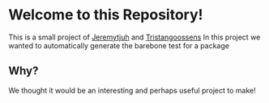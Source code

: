 # Welcome to this Repository!
This is a small project of [Jeremytjuh](https://github.com/Jeremytjuh "Jeremytjuh's profile") and [Tristangoossens](https://github.com/tristangoossens "Tristangoossens profile")
In this project we wanted to automatically generate the barebone test for a package

## Why?
We thought it would be an interesting and perhaps useful project to make!